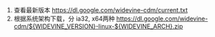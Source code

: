 1. 查看最新版本
https://dl.google.com/widevine-cdm/current.txt
2. 根据系统架构下载，分 ia32, x64两种
https://dl.google.com/widevine-cdm/${WIDEVINE_VERSION}-linux-${WIDEVINE_ARCH}.zip
